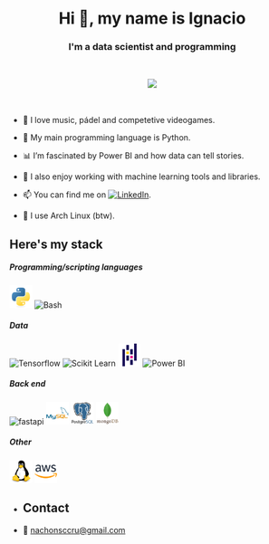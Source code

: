 <h1 align="center">Hi 👋, my name is Ignacio</h1>
<h3 align="center">I'm a data scientist and programming</h3>

<br>
<p align="center"><img src="https://github-readme-stats.vercel.app/api?username=kiralot&show_icons=true" /></p>
<br>

- 👀 I love music, pádel and competetive videogames.

- 🐍 My main programming language is Python.

- 📊 I’m fascinated by Power BI and how data can tell stories.

- 🤖 I also enjoy working with machine learning tools and libraries.

- 📫 You can find me on [![LinkedIn](https://img.shields.io/badge/LinkedIn-Perfil-blue?logo=linkedin&logoColor=white)](https://www.linkedin.com/in/ignacio-luis-prosperi-tosolino-48606a35a).

- 🐧 I use Arch Linux (btw).


<h2 align="left">Here's my stack</h2>

##### Programming/scripting languages
<p align="left"> 
  <img src="https://raw.githubusercontent.com/devicons/devicon/master/icons/python/python-original.svg" alt="Python" width="40" height="40"/>
  <img src="https://img.icons8.com/plasticine/512/bash.png" alt="Bash" width="40" height="40"/>
</p>

##### Data
<p align="left">
  <img src="https://www.vectorlogo.zone/logos/tensorflow/tensorflow-icon.svg" alt="Tensorflow" width="40" height="40"/>
  <img src="https://upload.wikimedia.org/wikipedia/commons/0/05/Scikit_learn_logo_small.svg" alt="Scikit Learn" width="40" height="40"/>
  <img src="https://raw.githubusercontent.com/devicons/devicon/2ae2a900d2f041da66e950e4d48052658d850630/icons/pandas/pandas-original.svg" alt="Pandas" width="40" height="40"/>
  <img src="https://upload.wikimedia.org/wikipedia/commons/c/cf/New_Power_BI_Logo.svg" alt="Power BI" width="40" height="40"/>
</p>

##### Back end
<p align="left">
  <img src="https://cdn.worldvectorlogo.com/logos/fastapi.svg" alt="fastapi" width="40" height="40"/>
  <img src="https://raw.githubusercontent.com/devicons/devicon/master/icons/mysql/mysql-original-wordmark.svg" alt="MySQL" width="40" height="40"/>
  <img src="https://raw.githubusercontent.com/devicons/devicon/master/icons/postgresql/postgresql-original-wordmark.svg" alt="PostgreSQL" width="40" height="40"/>
  <img src="https://raw.githubusercontent.com/devicons/devicon/master/icons/mongodb/mongodb-original-wordmark.svg" alt="MongoDB" width="40" height="40"/>
</p>

##### Other
<p align="left"> 
  <img src="https://raw.githubusercontent.com/devicons/devicon/master/icons/linux/linux-original.svg" alt="GNU/Linux" width="40" height="40"/>
  <img src="https://raw.githubusercontent.com/devicons/devicon/master/icons/amazonwebservices/amazonwebservices-original-wordmark.svg" alt="AWS" width="40" height="40"/>
</p>

- ## Contact
- 📧 nachonsccru@gmail.com

<br>

